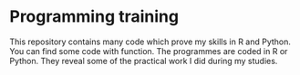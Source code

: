 # Programming training

This repository contains many code which prove my skills in R and Python. You can find some code with function. 
The programmes are coded in R or Python. They reveal some of the practical work I did during my studies. 
